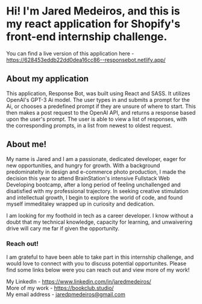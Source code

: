 # Hi! I'm Jared Medeiros, and this is my react application for Shopify's front-end internship challenge.

You can find a live version of this application here - https://628453eddb22dd0dea16cc86--responsebot.netlify.app/

## About my application

This application, Response Bot, was built using React and SASS. It utilizes OpenAI's GPT-3 Ai model. The user types in and submits a prompt for the Ai, or chooses a predefined prompt if they are unsure of where to start. This then makes a post request to the OpenAI API, and returns a response based upon the user's prompt. The user is able to view a list of responses, with the corresponding prompts, in a list from newest to oldest request.

## About me!

My name is Jared and I am a passionate, dedicated developer, eager for new opportunities, and hungry for growth. With a background predominatelty in design and e-commerce photo production, I made the decision this year to attend BrainStation's intensive Fullstack Web Developing bootcamp, after a long period of feeling unchallenged and disatisfied with my professional trajectory. In seeking creative stimulation and intellectual growth, I begin to explore the world of code, and found myself immeditaley wrapped up in curiosity and dedication.

I am looking for my foothold in tech as a career developer. I know without a doubt that my technical knowledge, capacity for learning, and unwaivering drive will cary me far if given the opportunity. 

### Reach out!

I am grateful to have been able to take part in this internship challenge, and would love to connect with you to discuss potential opportunites. Please find some links below were you can reach out and view more of my work!

My LinkedIn - https://www.linkedin.com/in/jaredmedeiros/ <br/>
More of my work - https://bookclub.studio/ <br/>
My email address - jaredpmedeiros@gmail.com
